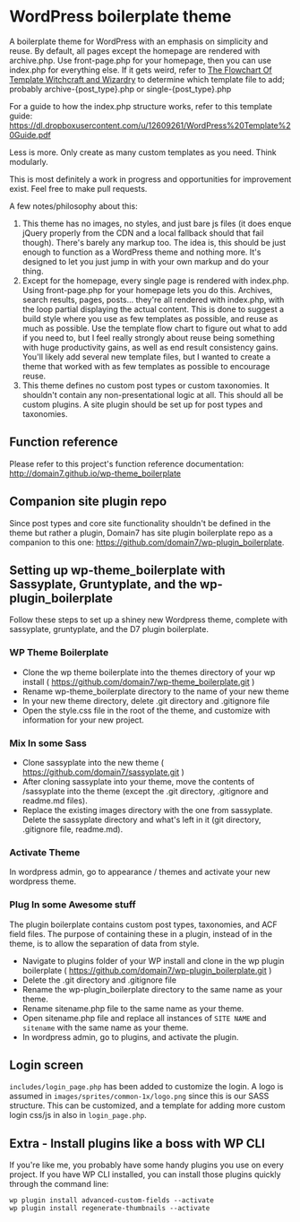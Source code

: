 # WordPress boilerplate theme

A boilerplate theme for WordPress with an emphasis on simplicity and reuse. By default, all pages except the homepage are rendered with archive.php. Use front-page.php for your homepage, then you can use index.php for everything else. If it gets weird, refer to [The Flowchart Of Template Witchcraft and Wizardry](http://codex.wordpress.org/File:wp-template-hierarchy.jpg) to determine which template file to add; probably archive-{post_type}.php or single-{post_type}.php

For a guide to how the index.php structure works, refer to this template guide: https://dl.dropboxusercontent.com/u/12609261/WordPress%20Template%20Guide.pdf

Less is more. Only create as many custom templates as you need. Think modularly.

This is most definitely a work in progress and opportunities for improvement exist. Feel free to make pull requests.

A few notes/philosophy about this:

1. This theme has no images, no styles, and just bare js files (it does enque jQuery properly from the CDN and a local fallback should that fail though). There's barely any markup too. The idea is, this should be just enough to function as a WordPress theme and nothing more. It's designed to let you just jump in with your own markup and do your thing.
2. Except for the homepage, every single page is rendered with index.php. Using front-page.php for your homepage lets you do this. Archives, search results, pages, posts... they're all rendered with index.php, with the loop partial displaying the actual content. This is done to suggest a build style where you use as few templates as possible, and reuse as much as possible. Use the template flow chart to figure out what to add if you need to, but I feel really strongly about reuse being something with huge productivity gains, as well as end result consistency gains. You'll likely add several new template files, but I wanted to create a theme that worked with as few templates as possible to encourage reuse.
3. This theme defines no custom post types or custom taxonomies. It shouldn't contain any non-presentational logic at all. This should all be custom plugins. A site plugin should be set up for post types and taxonomies.

## Function reference
Please refer to this project's function reference documentation: http://domain7.github.io/wp-theme_boilerplate

## Companion site plugin repo

Since post types and core site functionality shouldn't be defined in the theme but rather a plugin, Domain7 has site plugin boilerplate repo as a companion to this one: https://github.com/domain7/wp-plugin_boilerplate.

## Setting up wp-theme_boilerplate with Sassyplate, Gruntyplate, and the wp-plugin_boilerplate

Follow these steps to set up a shiney new Wordpress theme, complete with sassyplate, gruntyplate, and the D7 plugin boilerplate.

### WP Theme Boilerplate

* Clone the wp theme boilerplate into the themes directory of your wp install ( https://github.com/domain7/wp-theme_boilerplate.git )
* Rename wp-theme_boilerplate directory to the name of your new theme
* In your new theme directory, delete .git directory and .gitignore file
* Open the style.css file in the root of the theme, and customize with information for your new project.

### Mix In some Sass

* Clone sassyplate into the new theme ( https://github.com/domain7/sassyplate.git )
* After cloning sassyplate into your theme, move the contents of /sassyplate into the theme (except the .git directory, .gitignore and readme.md files).
* Replace the existing images directory with the one from sassyplate. Delete the sassyplate directory and what's left in it (git directory, .gitignore file, readme.md).

### Activate Theme
In wordpress admin, go to appearance / themes and activate your new wordpress theme.

### Plug In some Awesome stuff

The plugin boilerplate contains custom post types, taxonomies, and ACF field files. The purpose of containing these in a plugin, instead of in the theme, is to allow the separation of data from style.

* Navigate to plugins folder of your WP install and clone in the wp plugin boilerplate ( https://github.com/domain7/wp-plugin_boilerplate.git )
* Delete the .git directory and .gitignore file
* Rename the wp-plugin_boilerplate directory to the same name as your theme.
* Rename sitename.php file to the same name as your theme.
* Open sitename.php file and replace all instances of `SITE NAME` and `sitename` with the same name as your theme.
* In wordpress admin, go to plugins, and activate the plugin.

## Login screen

`includes/login_page.php` has been added to customize the login. A logo is assumed in `images/sprites/common-1x/logo.png` since this is our SASS structure.
This can be customized, and a template for adding more custom login css/js in also in `login_page.php`.

## Extra - Install plugins like a boss with WP CLI

If you're like me, you probably have some handy plugins you use on every project. If you have WP CLI installed, you can install those plugins quickly through the command line:

```
wp plugin install advanced-custom-fields --activate
wp plugin install regenerate-thumbnails --activate
```
